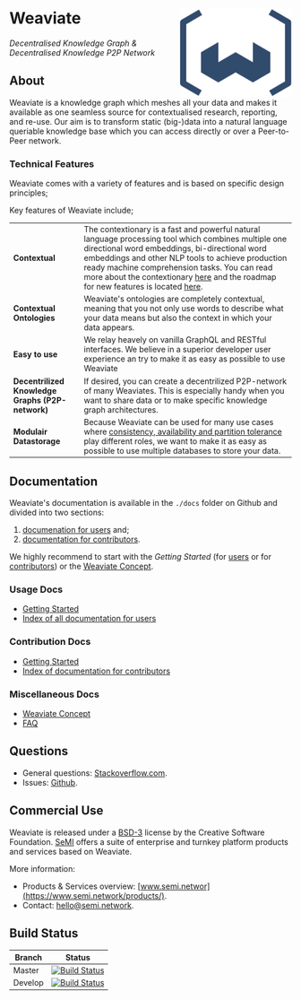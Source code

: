 # Weaviate <img alt='Weaviate logo' src='https://raw.githubusercontent.com/creativesoftwarefdn/weaviate/19de0956c69b66c5552447e84d016f4fe29d12c9/docs/assets/weaviate-logo.png' width='200' align='right' />

_Decentralised Knowledge Graph & Decentralised Knowledge P2P Network_

## About

Weaviate is a knowledge graph which meshes all your data and makes it available as one seamless source for contextualised research, reporting, and re-use. Our aim is to transform static (big-)data into a natural language queriable knowledge base which you can access directly or over a Peer-to-Peer network.

### Technical Features

Weaviate comes with a variety of features and is based on specific design principles;

Key features of Weaviate include;

<table>
  <tr>
    <td width="25%"><b>Contextual</b></td>
    <td>The contextionary is a fast and powerful natural language processing tool which combines multiple one directional word embeddings, bi-directional word embeddings and other NLP tools to achieve production ready machine comprehension tasks. You can read more about the contextionary <a href="./docs/en/contribute/contextionary.md">here</a> and the roadmap for new features is located <a href="./docs/en/contribute/roadmap.md">here</a>.</td> 
  </tr>
  <tr>
    <td><b>Contextual Ontologies</b></td>
    <td>Weaviate's ontologies are completely contextual, meaning that you not only use words to describe what your data means but also the context in which your data appears.</td> 
  </tr>
  <tr>
    <td><b>Easy to use</b></td>
    <td>We relay heavely on vanilla GraphQL and RESTful interfaces. We believe in a superior developer user experience an try to make it as easy as possible to use Weaviate</td> 
  </tr>
  <tr>
    <td><b>Decentrilized Knowledge Graphs (P2P-network)</b></td>
    <td>If desired, you can create a decentrilized P2P-network of many Weaviates. This is especially handy when you want to share data or to make specific knowledge graph architectures.</td> 
  </tr>
  <tr>
    <td><b>Modulair Datastorage</b></td>
    <td>Because Weaviate can be used for many use cases where <a href="https://en.wikipedia.org/wiki/CAP_theorem" target="_blank">consistency, availability and partition tolerance</a> play different roles, we want to make it as easy as possible to use multiple databases to store your data.</td> 
  </tr>
</table>

## Documentation

Weaviate's documentation is available in the `./docs` folder on Github and divided into two sections:

1. [documenation for users](#usage-docs) and;
2. [documentation for contributors](#contribution-docs).

We highly recommend to start with the _Getting Started_ (for [users](./docs/en/use/getting-started.md) or for [contributors](./docs/en/contribute/getting-started.md)) or the [Weaviate Concept](./docs/en/use/weaviate-concept.md).

### Usage Docs

- [Getting Started](./docs/en/use/getting-started.md)
- [Index of all documentation for users](./docs/en/use/index.md)

### Contribution Docs

- [Getting Started](./docs/en/contribute/getting-started.md)
- [Index of documentation for contributors](./docs/en/contribute/index.md)

### Miscellaneous Docs

- [Weaviate Concept](./docs/en/use/weaviate-concept.md)
- [FAQ](./docs/en/use/FAQ.md)

## Questions

- General questions: [Stackoverflow.com](https://stackoverflow.com/questions/tagged/weaviate).
- Issues: [Github](https://github.com/creativesoftwarefdn/weaviate/issues).

## Commercial Use

Weaviate is released under a [BSD-3](https://github.com/creativesoftwarefdn/weaviate/blob/master/LICENSE.md) license by the Creative Software Foundation. [SeMI](https://www.semi.network) offers a suite of enterprise and turnkey platform products and services based on Weaviate.

More information:

- Products & Services overview: [www.semi.networ](https://www.semi.network/products/).
- Contact: [hello@semi.network](mailto:hello@semi.network).

## Build Status

| Branch   | Status        |
| -------- |:-------------:|
| Master   | [![Build Status](https://api.travis-ci.org/creativesoftwarefdn/weaviate.svg?branch=master)](https://travis-ci.org/creativesoftwarefdn/weaviate/branches)
| Develop  | [![Build Status](https://api.travis-ci.org/creativesoftwarefdn/weaviate.svg?branch=develop)](https://travis-ci.org/creativesoftwarefdn/weaviate/branches)